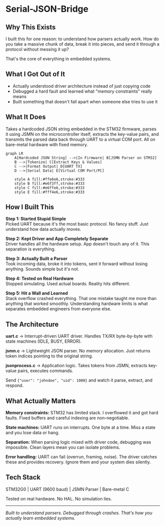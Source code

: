 # Serial-JSON-Bridge

## Why This Exists

I built this for one reason: to understand how parsers actually work. How do you take a massive chunk of data, break it into pieces, and send it through a protocol without messing it up?

That's the core of everything in embedded systems.

## What I Got Out of It

- Actually understood driver architecture instead of just copying code
- Debugged a hard fault and learned what "memory constraints" really means
- Built something that doesn't fall apart when someone else tries to use it

## What It Does

Takes a hardcoded JSON string embedded in the STM32 firmware, parses it using JSMN on the microcontroller itself, extracts the key-value pairs, and transmits the parsed data back through UART to a virtual COM port. All on bare-metal hardware with fixed memory.

```mermaid
graph LR
    A[Hardcoded JSON String] -->|In Firmware| B[JSMN Parser on STM32]
    B -->|Tokenize| C[Extract Keys & Values]
    C -->|Format Output| D[UART TX]
    D -->|Serial Data| E[Virtual COM Port/PC]
    
    style A fill:#ffe6e6,stroke:#333
    style B fill:#e6f3ff,stroke:#333
    style C fill:#e6ffe6,stroke:#333
    style E fill:#fff4e6,stroke:#333
```

## How I Built This

**Step 1: Started Stupid Simple**  
Picked UART because it's the most basic protocol. No fancy stuff. Just understand how data actually moves.

**Step 2: Kept Driver and App Completely Separate**  
Driver handles all the hardware setup. App doesn't touch any of it. This separation is everything.

**Step 3: Actually Built a Parser**  
Took incoming data, broke it into tokens, sent it forward without losing anything. Sounds simple but it's not.

**Step 4: Tested on Real Hardware**  
Stopped simulating. Used actual boards. Reality hits different.

**Step 5: Hit a Wall and Learned**  
Stack overflow crashed everything. That one mistake taught me more than anything that worked smoothly. Understanding hardware limits is what separates embedded engineers from everyone else.

## The Architecture

**uart.c** → Interrupt-driven UART driver. Handles TX/RX byte-by-byte with state machines (IDLE, BUSY, ERROR).

**jsmn.c** → Lightweight JSON parser. No memory allocation. Just returns token indices pointing to the original string.

**jsonprocess.c** → Application logic. Takes tokens from JSMN, extracts key-value pairs, executes commands.

Send `{"user": "johndoe", "uid": 1000}` and watch it parse, extract, and respond.

## What Actually Matters

**Memory constraints:** STM32 has limited stack. I overflowed it and got hard faults. Fixed buffers and careful indexing are non-negotiable.

**State machines:** UART runs on interrupts. One byte at a time. Miss a state and you lose data or hang.

**Separation:** When parsing logic mixed with driver code, debugging was impossible. Clean layers mean you can isolate problems.

**Error handling:** UART can fail (overrun, framing, noise). The driver catches these and provides recovery. Ignore them and your system dies silently.

## Tech Stack

STM32G0 | UART (9600 baud) | JSMN Parser | Bare-metal C

Tested on real hardware. No HAL. No simulation lies.

---

*Built to understand parsers. Debugged through crashes. That's how you actually learn embedded systems.*
